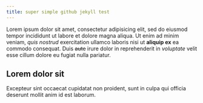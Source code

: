 ```yaml
---
title: super simple github jekyll test
---
```


Lorem ipsum dolor sit amet, consectetur adipisicing elit,
sed do eiusmod tempor incididunt ut labore et dolore magna aliqua.
Ut enim ad minim veniam, *quis nostrud* exercitation ullamco laboris nisi
ut **aliquip ex** ea commodo consequat. Duis ~~aute~~ irure dolor in
reprehenderit in _voluptate_ velit esse cillum dolore eu
fugiat nulla pariatur.

## Lorem dolor sit

Excepteur sint occaecat cupidatat non proident,
sunt in culpa qui officia deserunt mollit anim id est laborum.
